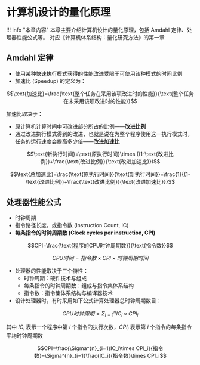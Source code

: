 # 计算机设计的量化原理

!!! info "本章内容"
	本章主要介绍计算机设计的量化原理，包括 Amdahl 定律、处理器性能公式等。
	对应《计算机体系结构：量化研究方法》的第一章

## Amdahl 定律

* 使用某种快速执行模式获得的性能改进受限于可使用该种模式的时间比例
* 加速比 (Speedup) 的定义为：

$$\text{加速比}=\frac{\text{整个任务在采用该项改进时的性能}}{\text{整个任务在未采用该项改进时的性能}}$$

加速比取决于：

* 原计算机计算时间中可改进部分所占的比例——**改进比例**
* 通过改进执行模式得到的改进，也就是说在为整个程序使用这一执行模式时，任务的运行速度会提高多少倍——**改进加速比**


$$\text{新执行时间}=\text{原执行时间}\times ((1-\text{改进比例})+\frac{\text{改进比例}}{\text{改进加速比}})$$

$$\text{总加速比}=\frac{\text{原执行时间}}{\text{新执行时间}}=\frac{1}{(1-\text{改进比例})+\frac{\text{改进比例}}{\text{改进加速比}}}$$

## 处理器性能公式

* 时钟周期
* 指令路径长度，或指令数 (Instruction Count, IC)
* **每条指令的时钟周期数 (Clock cycles per instruction, CPI)**

$$CPI=\frac{\text{程序的CPU时钟周期数}}{\text{指令数}}$$

$$CPU时间=指令数\times CPI\times 时钟周期时间$$

* 处理器的性能取决于三个特性：
	* 时钟周期：硬件技术与组成
	* 每条指令的时钟周期数：组成与指令集体系结构
	* 指令数：指令集体系结构与编译器技术
* 设计处理器时，有时采用如下公式计算处理器总时钟周期数目：

$$CPU时钟周期=\Sigma^{n}_{i=1}IC_i\times CPI_i$$

其中 $IC_i$ 表示一个程序中第 $i$ 个指令的执行次数，$CPI_i$ 表示第 $i$ 个指令的每条指令平均时钟周期数

$$CPI=\frac{\Sigma^{n}_{i=1}IC_i\times CPI_i}{指令数}=\Sigma^{n}_{i=1}\frac{IC_i}{指令数}\times CPI_i$$